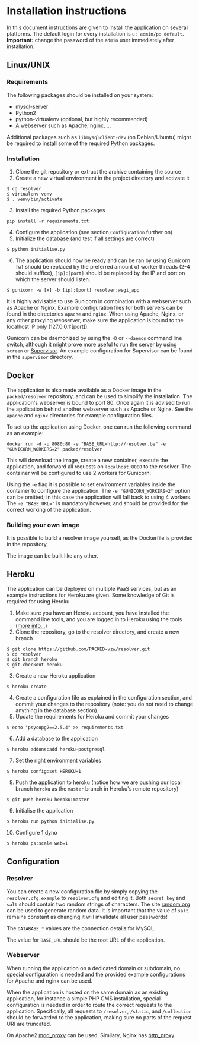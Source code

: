 Installation instructions
=========================
In this document instructions are given to install the application on several platforms. The default login for every installation is `u: admin/p: default`. **Important:** change the password of the `admin` user immediately after installation.

## Linux/UNIX

### Requirements
The following packages should be installed on your system:
- mysql-server
- Python2
- python-virtualenv (optional, but highly recommended)
- A webserver such as Apache, nginx, ...

Additional packages such as `libmysqlclient-dev` (on Debian/Ubuntu) might be required to install some of the required Python packages.

### Installation
1. Clone the git repository or extract the archive containing the source
2. Create a new virtual environment in the project directory and activate it
```
$ cd resolver
$ virtualenv venv
$ . venv/bin/activate
```
3. Install the required Python packages
```
pip install -r requirements.txt
```
4. Configure the application (see section `Configuration` further on)
5. Initialize the database (and test if all settings are correct)
```
$ python initialise.py
```
6. The application should now be ready and can be ran by using Gunicorn. `[w]` should be replaced by the preferred amount of worker threads (2-4 should suffice), `[ip]:[port]` should be replaced by the IP and port on which the server should listen.
```
$ gunicorn -w [x] -b [ip]:[port] resolver:wsgi_app
```

It is highly advisable to use Gunicorn in combination with a webserver such as Apache or Nginx. Example configuration files for both servers can be found in the directories `apache` and `nginx`. When using Apache, Nginx, or any other proxying webserver, make sure the application is bound to the localhost IP only (127.0.0.1:[port]).

Gunicorn can be daemonized by using the `-D` or `--daemon` command line switch, although it might prove more useful to run the server by using `screen` or [Supervisor](http://supervisord.org/). An example configuration for Supervisor can be found in the `supervisor` directory.

## Docker
The application is also made available as a Docker image in the `packed/resolver` repository, and can be used to simplify the installation. The application's webserver is bound to port 80. Once again it is advised to run the application behind another webserver such as Apache or Nginx. See the `apache` and `nginx` directories for example configuration files.

To set up the application using Docker, one can run the following command as an example:
```
docker run -d -p 8080:80 -e "BASE_URL=http://resolver.be" -e "GUNICORN_WORKERS=2" packed/resolver
```
This will download the image, create a new container, execute the application, and forward all requests on `localhost:8080` to the resolver. The container will be configured to use 2 workers for Gunicorn.

Using the `-e` flag it is possible to set environment variables inside the container to configure the application. The `-e "GUNICORN_WORKERS=2"` option can be omitted; in this case the application will fall back to using 4 workers. The `-e "BASE_URL="` is mandatory however, and should be provided for the correct working of the application.

### Building your own image
It is possible to build a resolver image yourself, as the Dockerfile is provided in the repository.

The image can be built like any other.

## Heroku
The application can be deployed on multiple PaaS services, but as an example instructions for Heroku are given. Some knowledge of Git is required for using Heroku.

1. Make sure you have an Heroku account, you have installed the command line tools, and you are logged in to Heroku using the tools ([more info...](https://devcenter.heroku.com/))
2. Clone the repository, go to the resolver directory, and create a new branch
```
$ git clone https://github.com/PACKED-vzw/resolver.git
$ cd resolver
$ git branch heroku
$ git checkout heroku
```
3. Create a new Heroku application
```
$ heroku create
```
4. Create a configuration file as explained in the configuration section, and commit your changes to the repository (note: you do not need to change anything in the database section).
5. Update the requirements for Heroku and commit your changes
```
$ echo "psycopg2==2.5.4" >> requirements.txt
```
6. Add a database to the application
```
$ heroku addons:add heroku-postgresql
```
7. Set the right environment variables
```
$ heroku config:set HEROKU=1
```
8. Push the application to heroku (notice how we are pushing our local branch `heroku` as the `master` branch in Heroku's remote repository)
```
$ git push heroku heroku:master
```
9. Initialise the application
```
$ heroku run python initialise.py
```
10. Configure 1 dyno
```
$ heroku ps:scale web=1
```

## Configuration
### Resolver
You can create a new configuration file by simply copying the `resolver.cfg.example` to `resolver.cfg` and editing it. Both `secret_key` and `salt` should contain two random strings of characters. The site [random.org](http://random.org/strings) can be used to generate random data. It is important that the value of `salt` remains constant as changing it will invalidate all user passwords!

The `DATABASE_*` values are the connection details for MySQL.

The value for `BASE_URL` should be the root URL of the application.

### Webserver
When running the application on a dedicated domain or subdomain, no special configuration is needed and the provided example configurations for Apache and nginx can be used.

When the application is hosted on the same domain as an existing application, for instance a simple PHP CMS installation, special configuration is needed in order to route the correct requests to the application. Specifically, all requests to `/resolver`, `/static`, and `/collection` should be forwarded to the application, making sure no parts of the request URI are truncated.

On Apache2 [mod_proxy](https://httpd.apache.org/docs/2.2/mod/mod_proxy.html) can be used. Similary, Nginx has [http_proxy](http://nginx.org/en/docs/http/ngx_http_proxy_module.html).
